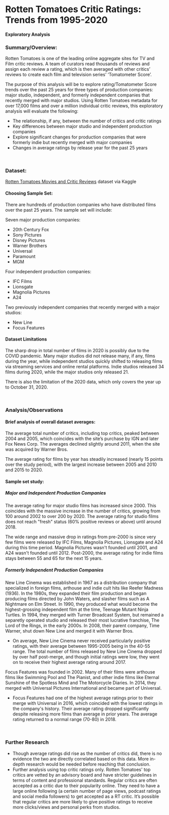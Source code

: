 # Rotten Tomatoes Critic Ratings: Trends from 1995-2020
#### Exploratory Analysis

### Summary/Overview:
Rotten Tomatoes is one of the leading online aggregate sites for TV and Film critic reviews. A team of curators read thousands of reviews and assign each review a rating, which is then averaged with other critics’ reviews to create each film and television series’ ‘Tomatometer Score’. 

The purpose of this analysis will be to explore rating/Tomatometer Score trends over the past 25 years for three types of production companies: major studio, independent, and formerly independent companies that recently merged with major studios. Using Rotten Tomatoes metadata for over 17,000 films and over a million individual critic reviews, this exploratory analysis will evaluate the following:
  * The relationship, if any, between the number of critics and critic ratings
  * Key differences between major studio and independent production companies
  *	Explore significant changes for production companies that were formerly indie but recently merged with major companies
  *	Changes in average ratings by release year for the past 25 years

<br>

### Dataset:
[Rotten Tomatoes Movies and Critic Reviews](https://www.kaggle.com/stefanoleone992/rotten-tomatoes-movies-and-critic-reviews-dataset) dataset via Kaggle

#### Choosing Sample Set:
There are hundreds of production companies who have distributed films over the past 25 years. The sample set will include:

Seven major production companies:
* 20th Century Fox
* Sony Pictures
* Disney Pictures
* Warner Brothers
* Universal
* Paramount
* MGM

Four independent production companies:
* IFC Films
* Lionsgate
* Magnolia Pictures
* A24

Two previously independent companies that recently merged with a major studios:
* New Line
* Focus Features

#### Dataset Limitations
The sharp drop in total number of films in 2020 is possibly due to the COVID pandemic. Many major studios did not release many, if any, films during the year, while independent studios quickly shifted to releasing films via streaming services and online rental platforms. Indie studios released 34 films during 2020, while the major studios only released 21.

There is also the limitation of the 2020 data, which only covers the year up to October 31, 2020.

<br>

### Analysis/Observations

#### Brief analysis of overall dataset averages:
The average total number of critics, including top critics, peaked between 2004 and 2005, which coincides with the site’s purchase by IGN and later Fox News Corp. The averages declined slightly around 2011, when the site was acquired by Warner Bros.

The average rating for films by year has steadily increased (nearly 15 points over the study period), with the largest increase between 2005 and 2010 and 2015 to 2020.

#### Sample set study:
##### Major and Independent Production Companies
The average rating for major studio films has increased since 2000. This coincides with the massive increase in the number of critics, growing from 100 around 2002 to over 200 by 2020. The average rating for studio films does not reach "fresh" status (60% positive reviews or above) until around 2018.

The wide range and massive drop in ratings from pre-2000 is since very few films were released by IFC Films, Magnolia Pictures, Lionsgate and A24 during this time period. Magnolia Pictures wasn't founded until 2001, and A24 wasn't founded until 2012. Post-2000, the average rating for indie films stays between 55 and 65 for the next 15 years.

##### Formerly Independent Production Companies
New Line Cinema was established in 1967 as a distribution company that specialized in foreign films, arthouse and indie cult hits like Reefer Madness (1936). In the 1980s, they expanded their film production and began producing films directed by John Waters, and slasher films such as A Nightmare on Elm Street. In 1990, they produced what would become the highest-grossing independent film at the time, Teenage Mutant Ninja Turtles. In 1994, they merged with Turner Broadcast System, but remained a separetly operated studio and released their most lucrative franchise, The Lord of the Rings, in the early 2000s. In 2008, their parent company, Time Warner, shut down New Line and merged it with Warner Bros.
* On average, New Line Cinema never received particularly positive ratings, with their average between 1995-2005 being in the 40-55 range. The total number of films released by New Line Cinema dropped by over half post-merge, and though initial ratings were low, they went on to receive their highest average rating around 2017.

Focus Features was founded in 2002. Many of their films were arthouse films like Swimming Pool and The Pianist, and other indie films like Eternal Sunshine of the Spotless Mind and The Motorcycle Diaries. In 2014, they merged with Universal Pictures International and became part of Universal.
* Focus Features had one of the highest average ratings prior to their merge with Universal in 2016, which coincided with the lowest ratings in the company's history. Their average rating dropped significantly despite releasing more films than average in prior years. The average rating returned to a normal range (70-80) in 2018.

<br>

### Further Research
- Though average ratings did rise as the number of critics did, there is no evidence the two are directly correlated based on this data. More in-depth research would be needed before reaching that conclusion.
-	Further analysis using top critic ratings only.  Rotten Tomatoes' top critics are vetted by an advisory board and have stricter guidelines in terms of content and professional standards. Regular critics are often accepted as a critic due to their popularity online. They need to have a large online following (a certain number of page views, podcast ratings and social media followers) to get accepted as a RT critic. It’s possible that regular critics are more likely to give positive ratings to receive more clicks/views and personal perks from studios.




